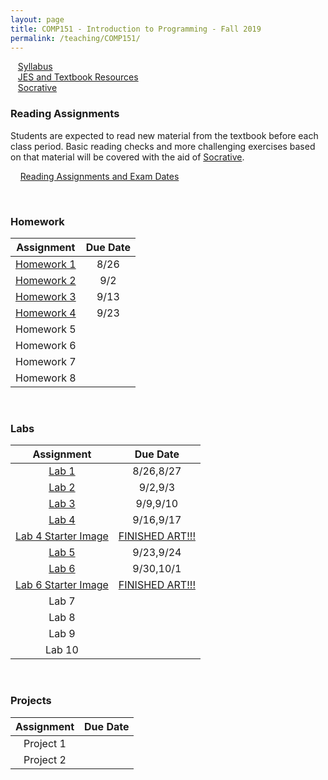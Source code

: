 ```yaml
---
layout: page
title: COMP151 - Introduction to Programming - Fall 2019
permalink: /teaching/COMP151/
---
```


&nbsp;&nbsp;&nbsp;[Syllabus](/teaching/COMP151/comp151-syllabus.pdf)  
&nbsp;&nbsp;&nbsp;[JES and Textbook Resources](http://coweb.cc.gatech.edu/mediaComp-teach#Python)  
&nbsp;&nbsp;&nbsp;[Socrative](https://socrative.com/)  



### Reading Assignments  

Students are expected to read new material from the textbook before each
class period. Basic reading checks and more challenging exercises based on
that material will be covered with the aid of [Socrative](https://socrative.com/).

&nbsp;&nbsp;&nbsp;&nbsp;[Reading Assignments and Exam Dates](/teaching/COMP151/homework/Reading)    

&nbsp;  


### Homework

| Assignment | Due Date |
| :----: | :-----: |
| [Homework 1](/teaching/COMP151/homework/homework1) | 8/26 |
| [Homework 2](/teaching/COMP151/homework/homework2) | 9/2 |
| [Homework 3](/teaching/COMP151/homework/homework3) | 9/13 |
| [Homework 4](/teaching/COMP151/homework/homework4) | 9/23 |
| Homework 5 | |
| Homework 6 | |
| Homework 7 | |
| Homework 8 | |

&nbsp;   

### Labs

| Assignment | Due Date |
| :----: | :-----: |
| [Lab 1](/teaching/COMP151/labs/lab1) | 8/26,8/27|
| [Lab 2](/teaching/COMP151/labs/lab2) | 9/2,9/3|
| [Lab 3](/teaching/COMP151/labs/lab3) | 9/9,9/10 |
| [Lab 4](/teaching/COMP151/labs/lab4)  | 9/16,9/17 |
| [Lab 4 Starter Image](/teaching/COMP151/labs/Lab4Starter.jpg) | [FINISHED ART!!!](/teaching/COMP151/labs/lab4Art) |
| [Lab 5](/teaching/COMP151/labs/lab5) | 9/23,9/24 |
| [Lab 6](/teaching/COMP151/labs/lab6) | 9/30,10/1 |
| [Lab 6 Starter Image](/teaching/COMP151/labs/Lab6-CatInABox-scaled.jpg) | [FINISHED ART!!!](/teaching/COMP151/labs/lab6Art) |
| Lab 7 | |
| Lab 8 | |
| Lab 9 | |
| Lab 10 | |

&nbsp;  

### Projects

| Assignment | Due Date |
| :----: | :-----: |
| Project 1 | |
| Project 2 | |

&nbsp;  
